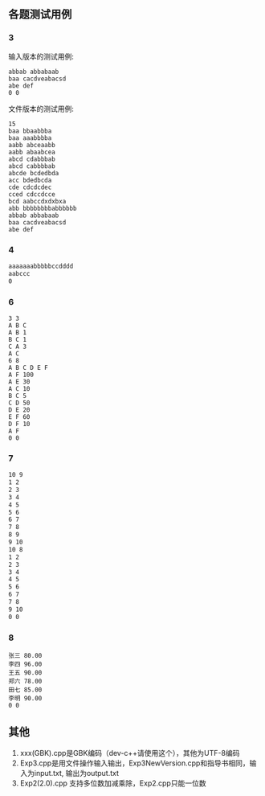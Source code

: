 ## 各题测试用例

### 3

输入版本的测试用例:

```plain
abbab abbabaab  
baa cacdveabacsd  
abe def  
0 0  
```

文件版本的测试用例:

```text
15
baa bbaabbba 
baa aaabbbba
aabb abceaabb
aabb abaabcea
abcd cdabbbab
abcd cabbbbab
abcde bcdedbda
acc bdedbcda
cde cdcdcdec
cced cdccdcce
bcd aabccdxdxbxa
abb bbbbbbbbabbbbbb
abbab abbabaab
baa cacdveabacsd
abe def
```

### 4

```txt
aaaaaaabbbbbccdddd
aabccc
0
```

### 6

```
3 3
A B C
A B 1
B C 1
C A 3
A C
6 8
A B C D E F
A F 100
A E 30
A C 10
B C 5
C D 50
D E 20
E F 60
D F 10
A F
0 0
```

### 7

```txt
10 9
1 2
2 3
3 4
4 5
5 6
6 7
7 8
8 9
9 10
10 8
1 2
2 3
3 4
4 5
5 6
6 7
7 8
9 10
0 0
```

### 8

```plaintext
张三 80.00
李四 96.00
王五 90.00
郑六 78.00
田七 85.00
李明 90.00
0 0
```

## 其他

1. xxx(GBK).cpp是GBK编码（dev-c++请使用这个），其他为UTF-8编码
2. Exp3.cpp是用文件操作输入输出，Exp3NewVersion.cpp和指导书相同，输入为input.txt, 输出为output.txt
3. Exp2(2.0).cpp 支持多位数加减乘除，Exp2.cpp只能一位数
